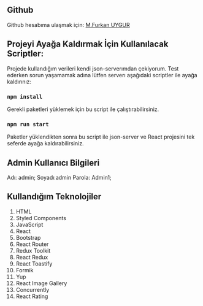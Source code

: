 ## Github

Github hesabıma ulaşmak için: [M.Furkan UYGUR](https://github.com/mfurkanuygur)

## Projeyi Ayağa Kaldırmak İçin Kullanılacak Scriptler:

Projede kullandığım verileri kendi json-serverımdan çekiyorum. Test ederken sorun yaşamamak adına lütfen serverı aşağıdaki scriptler ile ayağa kaldırınız:

### `npm install`

Gerekli paketleri yüklemek için bu script ile çalıştırabilirsiniz.

### `npm run start`

Paketler yüklendikten sonra bu script ile json-server ve React projesini tek seferde ayağa kaldırabilirsiniz.

## Admin Kullanıcı Bilgileri

Adı: admin;
Soyadı:admin
Parola: Admin1;

## Kullandığım Teknolojiler

1. HTML
2. Styled Components
3. JavaScript
4. React
5. Bootstrap
6. React Router
7. Redux Toolkit
8. React Redux
9. React Toastify
10. Formik
11. Yup
12. React Image Gallery
13. Concurrently
14. React Rating
